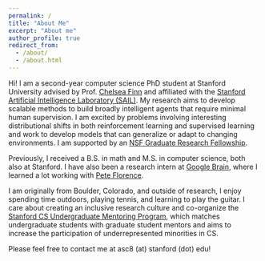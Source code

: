 ```yaml
---
permalink: /
title: "About Me"
excerpt: "About me"
author_profile: true
redirect_from: 
  - /about/
  - /about.html
---
```


<!--Hi! I am a fourth-year undergraduate student at Stanford University majoring in math and completing a coterminal master’s program in computer science. I will be a first-year computer science PhD student at Stanford University this fall, affiliated with the [Stanford Artificial Intelligence Laboratory (SAIL)](https://ai.stanford.edu/). I am excited by problems at the intersection of robot learning, reinforcement learning, and robustness. My research aims to develop scalable methods to build broadly intelligent robotic agents that require minimal human supervision. I will be supported by an NSF Graduate Research Fellowship starting this fall.  -->
<!---->
<!--I am fortunate to work with Prof. [Chelsea Finn](https://ai.stanford.edu/~cbfinn/) and mentor [Suraj Nair](https://cs.stanford.edu/~surajn/). Before starting my PhD, I will be interning at [Google Brain](https://research.google/teams/brain/) this summer with [Pete Florence](http://www.peteflorence.com/). I am originally from Boulder, Colorado, and outside of research, I enjoy spending time outdoors, playing tennis, card games, and learning to play the guitar. at the intersection of reinforcement learning and robustness -->
<!---->
<!--Feel free to contact me at asc8 (at) stanford (dot) edu!-->

Hi! I am a second-year computer science PhD student at Stanford University advised by Prof. [Chelsea Finn](https://ai.stanford.edu/~cbfinn/) and affiliated with the [Stanford Artificial Intelligence Laboratory (SAIL)](https://ai.stanford.edu/). My research aims to develop scalable methods to build broadly intelligent agents that require minimal human supervision. I am excited by problems involving interesting distributional shifts in both reinforcement learning and supervised learning and work to develop models that can generalize or adapt to changing environments. I am supported by an [NSF Graduate Research Fellowship](https://www.nsfgrfp.org/).  

Previously, I received a B.S. in math and M.S. in computer science, both also at Stanford. I have also been a research intern at [Google Brain](https://research.google/teams/brain/), where I learned a lot working with [Pete Florence](http://www.peteflorence.com/). 

I am originally from Boulder, Colorado, and outside of research, I enjoy spending time outdoors, playing tennis, and learning to play the guitar. I care about creating an inclusive research culture and co-organize the [Stanford CS Undergraduate Mentoring Program](https://stanfordcsmentoring.wordpress.com/), which matches undergraduate students with graduate student mentors and aims to increase the participation of underrepresented minorities in CS. 

Please feel free to contact me at asc8 (at) stanford (dot) edu!



